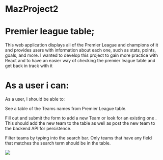 # MazProject2

# Premier league table;

This web application displays all of the Premier League and champions of it and provides users with information about each one, such as stats, points, goals, and more. I wanted to develop this project to gain more practice with React and to have an easier way of checking the premier league table and get back in track with it

# As a user i can:

As a user, I should be able to:

See a table of the Teams names from Premier League table.

Fill out and submit the form to add a new Team or look for an existing one . This should add the new team to the table as well as post the new team to the backend API for persistence.

Filter teams by typing into the search bar. Only teams that have any field that matches the search term should be in the table.


![](src/component/rename.png)
